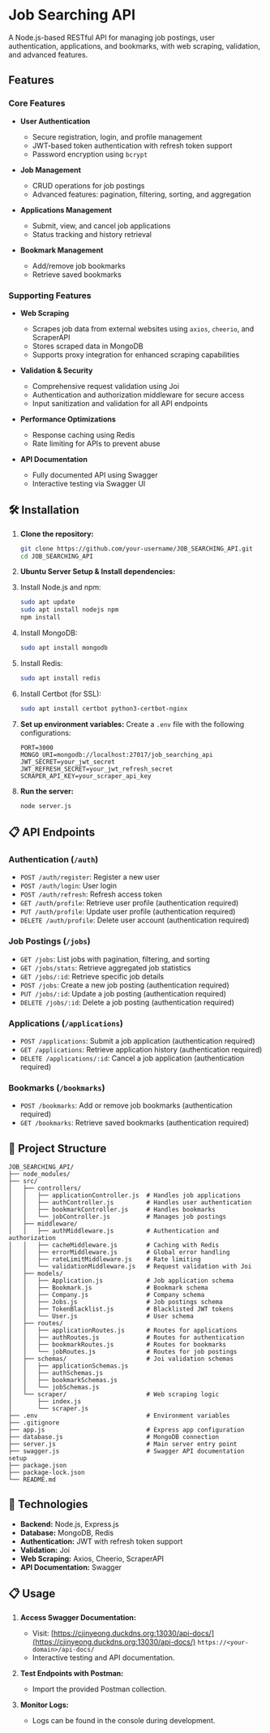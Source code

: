 # Job Searching API

A Node.js-based RESTful API for managing job postings, user authentication, applications, and bookmarks, with web scraping, validation, and advanced features.

## Features

### Core Features
- **User Authentication**
  - Secure registration, login, and profile management
  - JWT-based token authentication with refresh token support
  - Password encryption using `bcrypt`

- **Job Management**
  - CRUD operations for job postings
  - Advanced features: pagination, filtering, sorting, and aggregation

- **Applications Management**
  - Submit, view, and cancel job applications
  - Status tracking and history retrieval

- **Bookmark Management**
  - Add/remove job bookmarks
  - Retrieve saved bookmarks

### Supporting Features
- **Web Scraping**
  - Scrapes job data from external websites using `axios`, `cheerio`, and ScraperAPI
  - Stores scraped data in MongoDB
  - Supports proxy integration for enhanced scraping capabilities

- **Validation & Security**
  - Comprehensive request validation using Joi
  - Authentication and authorization middleware for secure access
  - Input sanitization and validation for all API endpoints

- **Performance Optimizations**
  - Response caching using Redis
  - Rate limiting for APIs to prevent abuse

- **API Documentation**
  - Fully documented API using Swagger
  - Interactive testing via Swagger UI

## 🛠️ Installation

1. **Clone the repository:**
   ```bash
   git clone https://github.com/your-username/JOB_SEARCHING_API.git
   cd JOB_SEARCHING_API
   ```

2. **Ubuntu Server Setup & Install dependencies:**
  1. Install Node.js and npm:
     ```bash
     sudo apt update
     sudo apt install nodejs npm
     npm install
     ```
  2. Install MongoDB:
     ```bash
     sudo apt install mongodb
     ```
  3. Install Redis:
     ```bash
     sudo apt install redis
     ```
  4. Install Certbot (for SSL):
     ```bash
     sudo apt install certbot python3-certbot-nginx
     ```

3. **Set up environment variables:**
   Create a `.env` file with the following configurations:
   ```
   PORT=3000
   MONGO_URI=mongodb://localhost:27017/job_searching_api
   JWT_SECRET=your_jwt_secret
   JWT_REFRESH_SECRET=your_jwt_refresh_secret
   SCRAPER_API_KEY=your_scraper_api_key
   ```

4. **Run the server:**
   ```bash
   node server.js
   ```

## 📋 API Endpoints

### Authentication (`/auth`)
- `POST /auth/register`: Register a new user
- `POST /auth/login`: User login
- `POST /auth/refresh`: Refresh access token
- `GET /auth/profile`: Retrieve user profile (authentication required)
- `PUT /auth/profile`: Update user profile (authentication required)
- `DELETE /auth/profile`: Delete user account (authentication required)

### Job Postings (`/jobs`)
- `GET /jobs`: List jobs with pagination, filtering, and sorting
- `GET /jobs/stats`: Retrieve aggregated job statistics
- `GET /jobs/:id`: Retrieve specific job details
- `POST /jobs`: Create a new job posting (authentication required)
- `PUT /jobs/:id`: Update a job posting (authentication required)
- `DELETE /jobs/:id`: Delete a job posting (authentication required)

### Applications (`/applications`)
- `POST /applications`: Submit a job application (authentication required)
- `GET /applications`: Retrieve application history (authentication required)
- `DELETE /applications/:id`: Cancel a job application (authentication required)

### Bookmarks (`/bookmarks`)
- `POST /bookmarks`: Add or remove job bookmarks (authentication required)
- `GET /bookmarks`: Retrieve saved bookmarks (authentication required)

## 🕌 Project Structure

```
JOB_SEARCHING_API/
├── node_modules/
├── src/
│   ├── controllers/
│   │   ├── applicationController.js  # Handles job applications
│   │   ├── authController.js         # Handles user authentication
│   │   ├── bookmarkController.js     # Handles bookmarks
│   │   └── jobController.js          # Manages job postings
│   ├── middleware/
│   │   ├── authMiddleware.js         # Authentication and authorization
│   │   ├── cacheMiddleware.js        # Caching with Redis
│   │   ├── errorMiddleware.js        # Global error handling
│   │   ├── rateLimitMiddleware.js    # Rate limiting
│   │   └── validationMiddleware.js   # Request validation with Joi
│   ├── models/
│   │   ├── Application.js            # Job application schema
│   │   ├── Bookmark.js               # Bookmark schema
│   │   ├── Company.js                # Company schema
│   │   ├── Jobs.js                   # Job postings schema
│   │   ├── TokenBlacklist.js         # Blacklisted JWT tokens
│   │   └── User.js                   # User schema
│   ├── routes/
│   │   ├── applicationRoutes.js      # Routes for applications
│   │   ├── authRoutes.js             # Routes for authentication
│   │   ├── bookmarkRoutes.js         # Routes for bookmarks
│   │   └── jobRoutes.js              # Routes for job postings
│   ├── schemas/                      # Joi validation schemas
│   │   ├── applicationSchemas.js
│   │   ├── authSchemas.js
│   │   ├── bookmarkSchemas.js
│   │   └── jobSchemas.js
│   └── scraper/                      # Web scraping logic
│       ├── index.js
│       └── scraper.js
├── .env                              # Environment variables
├── .gitignore
├── app.js                            # Express app configuration
├── database.js                       # MongoDB connection
├── server.js                         # Main server entry point
├── swagger.js                        # Swagger API documentation setup
├── package.json
├── package-lock.json
└── README.md
```

## 🚀 Technologies

- **Backend:** Node.js, Express.js
- **Database:** MongoDB, Redis
- **Authentication:** JWT with refresh token support
- **Validation:** Joi
- **Web Scraping:** Axios, Cheerio, ScraperAPI
- **API Documentation:** Swagger

## 📋 Usage

1. **Access Swagger Documentation:**
   - Visit: [https://cjinyeong.duckdns.org:13030/api-docs/](https://cjinyeong.duckdns.org:13030/api-docs/)
            `https://<your-domain>/api-docs/`
   - Interactive testing and API documentation.

2. **Test Endpoints with Postman:**
   - Import the provided Postman collection.

3. **Monitor Logs:**
   - Logs can be found in the console during development.


